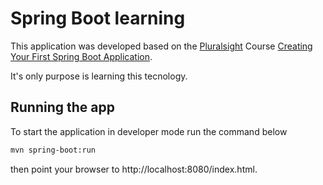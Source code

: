 # Spring Boot learning

This application was developed based on the [Pluralsight](https://www.pluralsight.com/) Course [Creating Your First Spring Boot Application](https://app.pluralsight.com/library/courses/spring-boot-first-application/).

It's only purpose is learning this tecnology.

## Running the app

To start the application in developer mode run the command below

```bash
mvn spring-boot:run
```

then point your browser to http://localhost:8080/index.html.